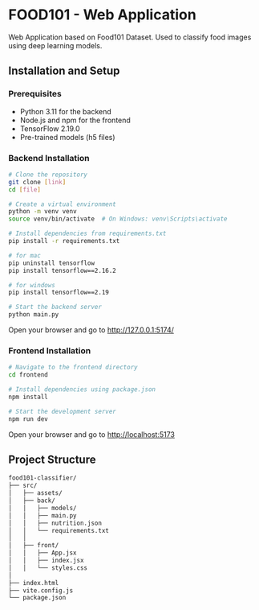 # FOOD101 - Web Application

Web Application based on Food101 Dataset. Used to classify food images using deep learning models.

## Installation and Setup

### Prerequisites

- Python 3.11 for the backend
- Node.js and npm for the frontend
- TensorFlow 2.19.0
- Pre-trained models (h5 files)

### Backend Installation

```bash
# Clone the repository
git clone [link]
cd [file]

# Create a virtual environment
python -m venv venv
source venv/bin/activate  # On Windows: venv\Scripts\activate

# Install dependencies from requirements.txt
pip install -r requirements.txt

# for mac
pip uninstall tensorflow
pip install tensorflow==2.16.2

# for windows
pip install tensorflow==2.19

# Start the backend server
python main.py
```

Open your browser and go to <http://127.0.0.1:5174/>

### Frontend Installation

```bash
# Navigate to the frontend directory
cd frontend

# Install dependencies using package.json
npm install

# Start the development server
npm run dev
```

Open your browser and go to <http://localhost:5173>

## Project Structure

```bash
food101-classifier/
├── src/
│   ├── assets/
│   ├── back/
│   │   ├── models/
│   │   ├── main.py
│   │   ├── nutrition.json
│   │   └── requirements.txt
│   │
│   ├── front/
│   │   ├── App.jsx
│   │   ├── index.jsx
│   │   └── styles.css
│
├── index.html
├── vite.config.js
└── package.json


```
